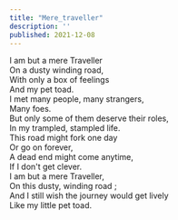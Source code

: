 ```yaml
---
title: "Mere_traveller"
description: ''
published: 2021-12-08
---
```

I am but a mere Traveller     
On a dusty winding road,     
With only a box of feelings     
And my pet toad.     
I met many people, many strangers,     
Many foes.     
But only some of them deserve their roles,     
In my trampled, stampled life.     
This road might fork one day     
Or go on forever,     
A dead end might come anytime,     
If I don't get clever.     
I am but a mere Traveller,     
On this dusty, winding road ;     
And I still wish the journey would get lively     
Like my little pet toad.     
     
     
